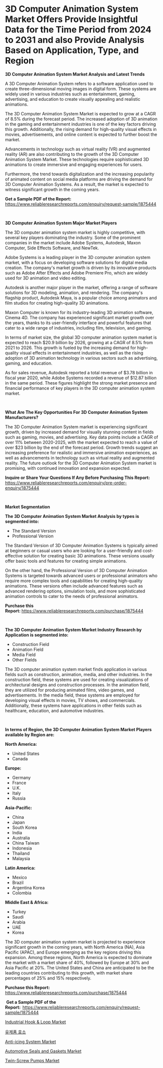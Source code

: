 <p><h1>3D Computer Animation System Market Offers Provide Insightful Data for the Time Period from 2024 to 2031 and also Provide Analysis Based on Application, Type, and Region</h1></p><p><strong>3D Computer Animation System Market Analysis and Latest Trends</strong></p>
<p><p>A 3D Computer Animation System refers to a software application used to create three-dimensional moving images in digital form. These systems are widely used in various industries such as entertainment, gaming, advertising, and education to create visually appealing and realistic animations. </p><p>The 3D Computer Animation System Market is expected to grow at a CAGR of 8.5% during the forecast period. The increased adoption of 3D animation in the gaming and entertainment industries is one of the key factors driving this growth. Additionally, the rising demand for high-quality visual effects in movies, advertisements, and online content is expected to further boost the market.</p><p>Advancements in technology such as virtual reality (VR) and augmented reality (AR) are also contributing to the growth of the 3D Computer Animation System Market. These technologies require sophisticated 3D animations to create immersive and engaging experiences for users. </p><p>Furthermore, the trend towards digitalization and the increasing popularity of animated content on social media platforms are driving the demand for 3D Computer Animation Systems. As a result, the market is expected to witness significant growth in the coming years.</p></p>
<p><strong>Get a Sample PDF of the Report:&nbsp;</strong> <a href="https://www.reliableresearchreports.com/enquiry/request-sample/1875444">https://www.reliableresearchreports.com/enquiry/request-sample/1875444</a></p>
<p>&nbsp;</p>
<p><strong>3D Computer Animation System Major Market Players</strong></p>
<p><p>The 3D computer animation system market is highly competitive, with several key players dominating the industry. Some of the prominent companies in the market include Adobe Systems, Autodesk, Maxon Computer, Side Effects Software, and NewTek.</p><p>Adobe Systems is a leading player in the 3D computer animation system market, with a focus on developing software solutions for digital media creation. The company's market growth is driven by its innovative products such as Adobe After Effects and Adobe Premiere Pro, which are widely used for 3D animation and video editing.</p><p>Autodesk is another major player in the market, offering a range of software solutions for 3D modeling, animation, and rendering. The company's flagship product, Autodesk Maya, is a popular choice among animators and film studios for creating high-quality 3D animations.</p><p>Maxon Computer is known for its industry-leading 3D animation software, Cinema 4D. The company has experienced significant market growth over the years, thanks to its user-friendly interface and powerful features that cater to a wide range of industries, including film, television, and gaming.</p><p>In terms of market size, the global 3D computer animation system market is expected to reach $20.9 billion by 2026, growing at a CAGR of 8.5% from 2021 to 2026. This growth is fueled by the increasing demand for high-quality visual effects in entertainment industries, as well as the rising adoption of 3D animation technology in various sectors such as advertising, gaming, and education.</p><p>As for sales revenue, Autodesk reported a total revenue of $3.78 billion in fiscal year 2020, while Adobe Systems recorded a revenue of $12.87 billion in the same period. These figures highlight the strong market presence and financial performance of key players in the 3D computer animation system market.</p></p>
<p>&nbsp;</p>
<p><strong>What Are The Key Opportunities For 3D Computer Animation System Manufacturers?</strong></p>
<p><p>The 3D Computer Animation System market is experiencing significant growth, driven by increased demand for visually stunning content in fields such as gaming, movies, and advertising. Key data points include a CAGR of over 11% between 2020-2025, with the market expected to reach a value of over $23 billion by the end of the forecast period. Growth trends suggest an increasing preference for realistic and immersive animation experiences, as well as advancements in technology such as virtual reality and augmented reality. The future outlook for the 3D Computer Animation System market is promising, with continued innovation and expansion expected.</p></p>
<p><strong>Inquire or Share Your Questions If Any Before Purchasing This Report:</strong> <a href="https://www.reliableresearchreports.com/enquiry/pre-order-enquiry/1875444">https://www.reliableresearchreports.com/enquiry/pre-order-enquiry/1875444</a></p>
<p>&nbsp;</p>
<p><strong>Market Segmentation</strong></p>
<p><strong>The 3D Computer Animation System Market Analysis by types is segmented into:</strong></p>
<p><ul><li>The Standard Version</li><li>Professional Version</li></ul></p>
<p><p>The Standard Version of 3D Computer Animation Systems is typically aimed at beginners or casual users who are looking for a user-friendly and cost-effective solution for creating basic 3D animations. These versions usually offer basic tools and features for creating simple animations.</p><p>On the other hand, the Professional Version of 3D Computer Animation Systems is targeted towards advanced users or professional animators who require more complex tools and capabilities for creating high-quality animations. These versions often include advanced features such as advanced rendering options, simulation tools, and more sophisticated animation controls to cater to the needs of professional animators.</p></p>
<p><strong>Purchase this Report:&nbsp;</strong><a href="https://www.reliableresearchreports.com/purchase/1875444">https://www.reliableresearchreports.com/purchase/1875444</a></p>
<p>&nbsp;</p>
<p><strong>The 3D Computer Animation System Market Industry Research by Application is segmented into:</strong></p>
<p><ul><li>Construction Field</li><li>Animation Field</li><li>Media Field</li><li>Other Fields</li></ul></p>
<p><p>The 3D computer animation system market finds application in various fields such as construction, animation, media, and other industries. In the construction field, these systems are used for creating visualizations of architectural designs and construction processes. In the animation field, they are utilized for producing animated films, video games, and advertisements. In the media field, these systems are employed for developing visual effects in movies, TV shows, and commercials. Additionally, these systems have applications in other fields such as healthcare, education, and automotive industries.</p></p>
<p>&nbsp;</p>
<p><strong>In terms of Region, the 3D Computer Animation System Market Players available by Region are:</strong></p>
<p>
    <p> <strong> North America: </strong>
        <ul>
            <li>United States</li>
            <li>Canada</li>
        </ul>
        </p> 
    <p> <strong> Europe: </strong>
        <ul>
            <li>Germany</li>
            <li>France</li>
            <li>U.K.</li>
            <li>Italy</li>
            <li>Russia</li>
        </ul>
        </p> 
    <p> <strong> Asia-Pacific: </strong>
        <ul>
            <li>China</li>
            <li>Japan</li>
            <li>South Korea</li>
            <li>India</li>
            <li>Australia</li>
            <li>China Taiwan</li>
            <li>Indonesia</li>
            <li>Thailand</li>
            <li>Malaysia</li>
        </ul>
        </p> 
    <p> <strong> Latin America: </strong>
        <ul>
            <li>Mexico</li>
            <li>Brazil</li>
            <li>Argentina Korea</li>
            <li>Colombia</li>
        </ul>
        </p> 
    <p> <strong> Middle East & Africa: </strong>
        <ul>
            <li>Turkey</li>
            <li>Saudi</li>
            <li>Arabia</li>
            <li>UAE</li>
            <li>Korea</li>
        </ul>
    </p>
    </p>
<p><p>The 3D computer animation system market is projected to experience significant growth in the coming years, with North America (NA), Asia Pacific (APAC), and Europe emerging as the key regions driving this expansion. Among these regions, North America is expected to dominate the market with a market share of 40%, followed by Europe at 30% and Asia Pacific at 20%. The United States and China are anticipated to be the leading countries contributing to this growth, with market share percentages of 25% and 15% respectively.</p></p>
<p><strong>Purchase this Report: </strong><a href="https://www.reliableresearchreports.com/purchase/1875444">https://www.reliableresearchreports.com/purchase/1875444</a></p>
<p>&nbsp;<strong>Get a Sample PDF of the Report:&nbsp;&nbsp;</strong><a href="https://www.reliableresearchreports.com/enquiry/request-sample/1875444">https://www.reliableresearchreports.com/enquiry/request-sample/1875444</a></p>
<p><strong></strong></p>
<p><p><a href="https://meowing-canidae-761.notion.site/Industrial-Hook-Loop-Market-with-the-goal-of-estimating-the-market-size-and-future-growth-potentia-6c7c83c8a96e4ec68d4102a5f7acdf1e">Industrial Hook & Loop Market</a></p><p><a href="https://medium.com/@cierrahayes645/%EC%9C%A0%EC%A0%9C%ED%92%88-%ED%9A%A8%EC%86%8C-%EC%8B%9C%EC%9E%A5-%EC%8B%9C%EC%9E%A5-%EC%A0%90%EC%9C%A0%EC%9C%A8-%EC%8B%9C%EC%9E%A5-%ED%8A%B8%EB%A0%8C%EB%93%9C-%EB%B0%8F-%EB%AF%B8%EB%9E%98-%EC%84%B1%EC%9E%A5%EC%9D%84-%ED%83%90%EC%83%89%ED%95%98%EA%B8%B0-3adb2d24055a">유제품 효소</a></p><p><a href="https://github.com/dx0328/Market-Research-Report-List-1/blob/main/anti-icing-system-market.md">Anti-icing System Market</a></p><p><a href="https://view.publitas.com/reportprime-1/automotive-seals-and-gaskets-market-with-the-goal-of-estimating-the-market-size-and-future-growth-potential-of-various-market-segments-based-on-component-applications-end-user-and-region/">Automotive Seals and Gaskets Market</a></p><p><a href="https://frill-swim-3cd.notion.site/Global-Twin-Screw-Pumps-Market-by-Types-Applications-and-Major-Players-with-Regional-Growth-Rate--e1e0bcde553e4afba65e843ea2096e7d">Twin-Screw Pumps Market</a></p></p>